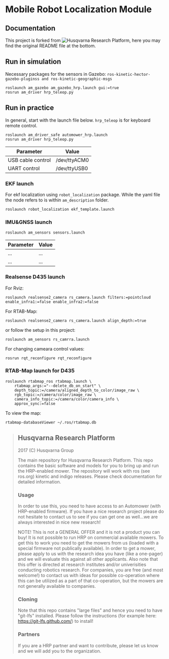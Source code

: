 Mobile Robot Localization Module
======

## Documentation
This project is forked from ![Husqvarna Research Platform](https://github.com/HusqvarnaResearch/hrp), here you may find the original README file at the bottom.


## Run in simulation
Necessary packages for the sensors in Gazebo: 
`ros-kinetic-hector-gazebo-pluginss and ros-kinetic-geographic-msgs`

```
roslaunch am_gazebo am_gazebo_hrp.launch gui:=true
rosrun am_driver hrp_teleop.py
```

## Run in practice
In general, start with the launch file below. `hrp_teleop` is for keyboard remote control. 
```
roslaunch am_driver_safe automower_hrp.launch
rosrun am_driver hrp_teleop.py
```
Parameter | Value
----------|-------
USB cable control | /dev/ttyACM0
UART control      | /dev/ttyUSB0

### EKF launch
For ekf localization using `robot_localization` package. While the yaml file the node refers to is within `am_description` folder.
```
roslaunch robot_localization ekf_template.launch
```

### IMU&GNSS launch
``` 
roslaunch am_sensors sensors.launch
```
Parameter | Value
----------|-------
... 		| ...
...      	| ...

### Realsense D435 launch
For Rviz:
```
roslaunch realsense2_camera rs_camera.launch filters:=pointcloud enable_infra1:=false enable_infra2:=false
```
For RTAB-Map:
```
roslaunch realsense2_camera rs_camera.launch align_depth:=true
```
or follow the setup in this project:  
```
roslaunch am_sensors rs_camrra.launch
```
For changing cameara control values:
```
rosrun rqt_reconfigure rqt_reconfigure
```

### RTAB-Map launch for D435
``` 
roslaunch rtabmap_ros rtabmap.launch \
    rtabmap_args:="--delete_db_on_start" \
    depth_topic:=/camera/aligned_depth_to_color/image_raw \
    rgb_topic:=/camera/color/image_raw \
    camera_info_topic:=/camera/color/camera_info \
    approx_sync:=false
```
To view the map:
```
rtabmap-databaseViewer ~/.ros/rtabmap.db
```


>## Husqvarna Research Platform
>
>2017 (C) Husqvarna Group
>
>The main repository for Husqvarna Research Platform. This repo contains the basic software and models for you to bring up and run the HRP-enabled mower.
The repository will work with ros (see ros.org) kinetic and indigo releases. Please check documentation for detailed information.
>
>### Usage
>In order to use this, you need to have access to an Automower (with HRP-enabled firmware). If you have a nice research project please do not hesitate to contact us to see if you can 
>get one as well...we are always interested in nice new research!
>
>NOTE! This is not a GENERAL OFFER and it is not a product you can buy! 
>It is not possible to run HRP on commercial available mowers. To get this to work you need to get the mowers from us (loaded with a 
>special firmware not publically available). In order to get a mower, please apply to us with the research idea you have (like a one-pager) 
>and we will evaluate this against all other applicants. Also note that this offer is directed at research institutes and/or univerisities 
>conducting robotics research. For companies, you are free (and most welcome!) to contact us with ideas for possible co-operation 
>where this can be utilized as a part of that co-operation, but the mowers are not generally available to companies.
>
>### Cloning
>Note that this repo contains "large files" and hence you need to have "git-lfs" installed. Please follow the instructions (for example here: https://git-lfs.github.com/) to install!
>
>### Partners
>If you are a HRP partner and want to contribute, please let us know and we will add you to the organization.
>
